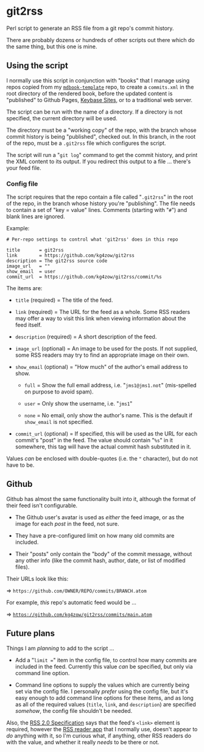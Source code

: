 # git2rss

Perl script to generate an RSS file from a git repo's commit history.

There are probably dozens or hundreds of other scripts out there which do the same thing, but this one is mine.

## Using the script

I normally use this script in conjunction with "books" that I manage using repos copied from my [`mdbook-template`](https://github.com/kg4zow/mdbook-template/) repo, to create a `commits.xml` in the root directory of the rendered book, before the updated content is "published" to Github Pages, [Keybase Sites](https://book.keybase.io/sites), or to a traditional web server.

The script can be run with the name of a directory. If a directory is not specified, the current directory will be used.

The directory must be a "working copy" of the repo, with the branch whose commit history is being "published", checked out. In this branch, in the root of the repo, must be a `.git2rss` file which configures the script.

The script will run a "`git log`" command to get the commit history, and print the XML content to its output. If you redirect this output to a file ... there's your feed file.

### Config file

The script requires that the repo contain a file called "`.git2rss`" in the root of the repo, in the branch whose history you're "publishing". The file needs to contain a set of "key = value" lines. Comments (starting with "`#`") and blank lines are ignored.

Example:

```
# Per-repo settings to control what 'git2rss' does in this repo

title       = git2rss
link        = https://github.com/kg4zow/git2rss
description = The git2rss source code
image_url   = ""
show_email  = user
commit_url  = https://github.com/kg4zow/git2rss/commit/%s
```

The items are:

* `title` (required) = The title of the feed.

* `link` (required) = The URL for the feed as a whole. Some RSS readers may offer a way to visit this link when viewing information about the feed itself.

* `description` (required) = A short description of the feed.

* `image_url` (optional) = An image to be used for the posts. If not supplied, some RSS readers may try to find an appropriate image on their own.

* `show_email` (optional) = "How much" of the author's email address to show.

    * `full` = Show the full email address, i.e. "`jms1@jms1.not`" (mis-spelled on purpose to avoid spam).

    * `user` = Only show the username, i.e. "`jms1`"

    * `none` = No email, only show the author's name. This is the default if `show_email` is not specified.

* `commit_url` (optional) = If specified, this will be used as the URL for each commit's "post" in the feed. The value should contain "`%s`" in it somewhere, this tag will have the actual commit hash substituted in it.

Values *can* be enclosed with double-quotes (i.e. the `"` character), but do not have to be.

## Github

Github has almost the same functionality built into it, although the format of their feed isn't configurable.

* The Github user's avatar is used as *either* the feed image, or as the image for each *post* in the feed, not sure.

* They have a pre-configured limit on how many old commits are included.

* Their "posts" only contain the "body" of the commit message, without any other info (like the commit hash, author, date, or list of modified files).

Their URLs look like this:

&#x21D2; `https://github.com/OWNER/REPO/commits/BRANCH.atom`

For example, *this* repo's automatic feed would be ...

&#x21D2; [`https://github.com/kg4zow/git2rss/commits/main.atom`](https://github.com/kg4zow/git2rss/commits/main.atom)


## Future plans

Things I am *planning* to add to the script ...

* Add a "`limit =`" item in the config file, to control how many commits are included in the feed. Currently this value *can* be specified, but only via command line option.

* Command line options to supply the values which are currently being set via the config file. I personally *prefer* using the config file, but it's easy enough to add command line options for these items, and as long as all of the required values (`title`, `link`, and `description`) are specified *somehow*, the config file shouldn't be needed.

Also, the [RSS 2.0 Specification](https://www.rssboard.org/rss-specification) says that the feed's `<link>` element is required, however the [RSS reader app](https://reeder.app/) that I normally use, doesn't appear to *do* anything with it, so I'm curious what, if anything, other RSS readers do with the value, and whether it really *needs* to be there or not.
